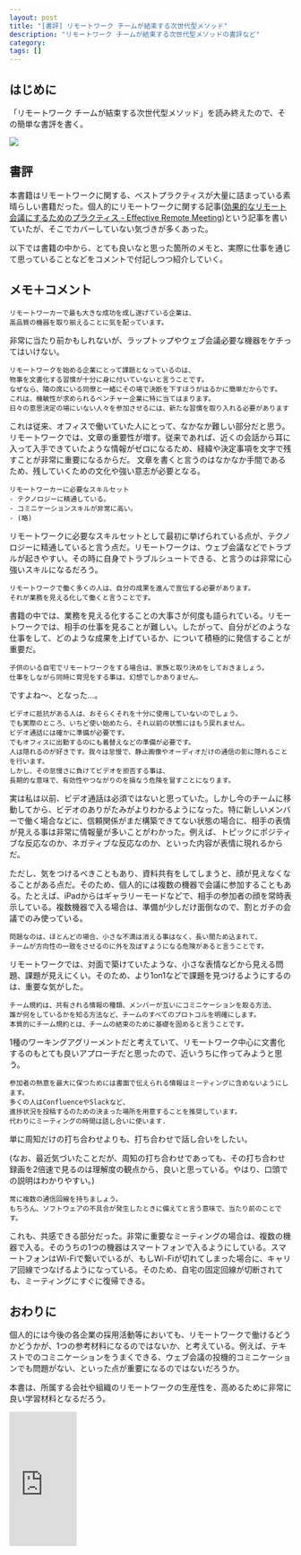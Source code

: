 ```yaml
---
layout: post
title: "[書評] リモートワーク チームが結束する次世代型メソッド"
description: "リモートワーク チームが結束する次世代型メソッドの書評など"
category: 
tags: []
---
```


## はじめに

「リモートワーク チームが結束する次世代型メソッド」を読み終えたので、その簡単な書評を書く。

<a target="_blank"  href="https://www.amazon.co.jp/gp/product/B08FC1P6FT/ref=as_li_tl?ie=UTF8&camp=247&creative=1211&creativeASIN=B08FC1P6FT&linkCode=as2&tag=iwashi86-22&linkId=a71183e68f218990acbaba11b91b00c3"><img border="0" src="//ws-fe.amazon-adsystem.com/widgets/q?_encoding=UTF8&MarketPlace=JP&ASIN=B08FC1P6FT&ServiceVersion=20070822&ID=AsinImage&WS=1&Format=_SL250_&tag=iwashi86-22" ></a><img src="//ir-jp.amazon-adsystem.com/e/ir?t=iwashi86-22&l=am2&o=9&a=B08FC1P6FT" width="1" height="1" border="0" alt="" style="border:none !important; margin:0px !important;" />

## 書評

本書籍はリモートワークに関する、ベストプラクティスが大量に詰まっている素晴らしい書籍だった。個人的にリモートワークに関する記事([効果的なリモート会議にするためのプラクティス - Effective Remote Meeting](https://iwashi.co/2020/03/27/Effective-Remote-Meeting))という記事を書いていたが、そこでカバーしていない気づきが多くあった。

以下では書籍の中から、とても良いなと思った箇所のメモと、実際に仕事を通じて思っていることなどをコメントで付記しつつ紹介していく。

## メモ＋コメント

```
リモートワーカーで最も大きな成功を成し遂げている企業は、
高品質の機器を取り揃えることに気を配っています。
```

非常に当たり前かもしれないが、ラップトップやウェブ会議必要な機器をケチってはいけない。

```
リモートワークを始める企業にとって課題となっているのは、
物事を文書化する習慣が十分に身に付いていないと言うことです。
なぜなら、隣の席にいる同僚と一緒にその場で決断を下すほうがはるかに簡単だからです。
これは、機敏性が求められるベンチャー企業に特に当てはまります。
日々の意思決定の場にいない人々を参加させるには、新たな習慣を取り入れる必要があります
```

これは従来、オフィスで働いていた人にとって、なかなか難しい部分だと思う。リモートワークでは、文章の重要性が増す。従来であれば、近くの会話から耳に入って入手できていたような情報がゼロになるため、経緯や決定事項を文字で残すことが非常に重要になるからだ。
文章を書くと言うのはなかなか手間であるため、残していくための文化や強い意志が必要となる。

```
リモートワーカーに必要なスキルセット
- テクノロジーに精通している。
- コミニケーションスキルが非常に高い。
- (略)
```

リモートワークに必要なスキルセットとして最初に挙げられている点が、テクノロジーに精通していると言う点だ。リモートワークは、ウェブ会議などでトラブルが起きやすい。その時に自身でトラブルシュートできる、と言うのは非常に心強いスキルになるだろう。

```
リモートワークで働く多くの人は、自分の成果を進んで宣伝する必要があります。
それが業務を見える化して働くと言うことです。
```

書籍の中では、業務を見える化することの大事さが何度も語られている。リモートワークでは、相手の仕事を見ることが難しい。したがって、自分がどのような仕事をして、どのような成果を上げているか、について積極的に発信することが重要だ。

```
子供のいる自宅でリモートワークをする場合は、家族と取り決めをしておきましょう。
仕事をしながら同時に育児をする事は、幻想でしかありません。
```

ですよね〜、となった…。

```
ビデオに抵抗がある人は、おそらくそれを十分に使用していないのでしょう。
でも実際のところ、いちど使い始めたら、それ以前の状態にはもう戻れません。
ビデオ通話には確かに準備が必要です。
でもオフィスに出勤するのにも着替えなどの準備が必要です。
人は隠れるのが好きです。我々は怠慢で、静止画像やオーディオだけの通信の影に隠れることを行います。
しかし、その怠慢さに負けてビデオを拒否する事は、
長期的な意味で、有効性やつながりのを損なう危険を冒すことになります。
```

実は私は以前、ビデオ通話は必須ではないと思っていた。しかし今のチームに移動してから、ビデオのありがたみがよりわかるようになった。特に新しいメンバーで働く場合などに、信頼関係がまだ構築できてない状態の場合に、相手の表情が見える事は非常に情報量が多いことがわかった。例えば、トピックにポジティブな反応なのか、ネガティブな反応なのか、といった内容が表情に現れるからだ。

ただし、気をつけるべきこともあり、資料共有をしてしまうと、顔が見えなくなることがある点だ。そのため、個人的には複数の機器で会議に参加することもある。たとえば、iPadからはギャラリーモードなどで、相手の参加者の顔を常時表示している。複数機器で入る場合は、準備が少しだけ面倒なので、割とガチの会議でのみ使っている。

```
問題なのは、ほとんどの場合、小さな不満は消える事はなく、長い間ため込まれて、
チームが方向性の一致をさせるのに外を及ぼすようになる危険があると言うことです。
```

リモートワークでは、対面で築けていたような、小さな表情などから見える問題、課題が見えにくい。そのため、より1on1などで課題を見つけるようにするのは、重要な気がした。

```
チーム規約は、共有される情報の種類、メンバーが互いにコミニケーションを取る方法、
誰が何をしているかを知る方法など、チームのすべてのプロトコルを明確にします。
本質的にチーム規約とは、チームの結束のために基礎を固めると言うことです。
```

1種のワーキングアグリーメントだと考えていて、リモートワーク中心に文書化するのもとても良いアプローチだと思ったので、近いうちに作ってみようと思う。

```
参加者の熱意を最大に保つためには書面で伝えられる情報はミーティングに含めないようにします。
多くの人はConfluenceやSlackなど、
進捗状況を投稿するのための決まった場所を用意することを推奨しています。
代わりにミーティングの時間は話し合いに使います.
```

単に周知だけの打ち合わせよりも、打ち合わせで話し合いをしたい。

(なお、最近気づいたことだが、周知の打ち合わせであっても、その打ち合わせ録画を2倍速で見るのは理解度の観点から、良いと思っている。やはり、口頭での説明はわかりやすい。)

```
常に複数の通信回線を持ちましょう。
もちろん、ソフトウェアの不具合が発生したときに備えてと言う意味で、当たり前のことです。
```

これも、共感できる部分だった。非常に重要なミーティングの場合は、複数の機器で入る。そのうちの1つの機器はスマートフォンで入るようにしている。スマートフォンはWi-Fiで繋いでいるが、もしWi-Fiが切れてしまった場合に、キャリア回線でつなげるようになっている。そのため、自宅の固定回線が切断されても、ミーティングにすぐに復帰できる。

## おわりに

個人的には今後の各企業の採用活動等においても、リモートワークで働けるどうかどうかが、1つの参考材料になるのではないか、と考えている。例えば、テキストでのコミニケーションをうまくできる、ウェブ会議の投機的コミニケーションでも問題がない、といった点が重要になるのではないだろうか。

本書は、所属する会社や組織のリモートワークの生産性を、高めるために非常に良い学習材料となるだろう。

<iframe style="width:120px;height:240px;" marginwidth="0" marginheight="0" scrolling="no" frameborder="0" src="https://rcm-fe.amazon-adsystem.com/e/cm?ref=qf_sp_asin_til&t=iwashi86-22&m=amazon&o=9&p=8&l=as1&IS1=1&detail=1&asins=B08FC1P6FT&linkId=8b9adfafce6c142a6e37fd0153d86721&bc1=ffffff&lt1=_top&fc1=333333&lc1=0066c0&bg1=ffffff&f=ifr">
</iframe>
